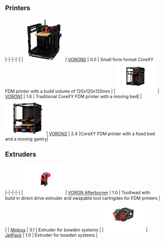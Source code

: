 ## Printers

|-|-|-|-|
| <img src="https://github.com/DunarDolorgiet/DunarDolorgiet/raw/master/voron0-1.0.png" width=130 /> | [VORON0](https://github.com/VoronDesign/Voron-0)  | 0.0 | Small form format CoreXY FDM printer with a build volume of 120x120x120mm |
| <img src="https://github.com/DunarDolorgiet/DunarDolorgiet/raw/master/voron1-1.8.png" width=130 /> | [VORON1](https://github.com/VoronDesign/Voron-1) | 1.8 | Traditional CoreXY FDM printer with a moving bed|
| <img src="https://github.com/DunarDolorgiet/DunarDolorgiet/raw/master/voron2-2.4.png" width=130 /> | [VORON2](https://github.com/VoronDesign/Voron-2) | 2.4 |CoreXY FDM printer with a fixed bed and a moving gantry|

## Extruders

|-|-|-|-|
| <img src="https://raw.githubusercontent.com/DunarDolorgiet/DunarDolorgiet/master/afterburner.PNG" width=130 /> | [VORON Afterburner](https://github.com/VoronDesign/Voron-Afterburner) | 1.0 | Toolhead with build in direct drive extruder and swapable tool cartrigdes for FDM printers |
| | [Mobius](https://github.com/VoronDesign/Mobius-Extruder) | 3.1 | Extruder for bowden systems |
| <img src="https://github.com/DunarDolorgiet/DunarDolorgiet/raw/master/jp1-1.0.png" width=130 /> | [JetPack](https://github.com/VoronDesign/Jetpack-Extruder) | 1.0 | Extruder for bowden systems |
